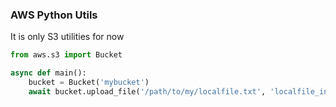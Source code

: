 ### AWS Python Utils

It is only S3 utilities for now

```python
from aws.s3 import Bucket

async def main():
    bucket = Bucket('mybucket')
    await bucket.upload_file('/path/to/my/localfile.txt', 'localfile_in_bucket.txt')
```
